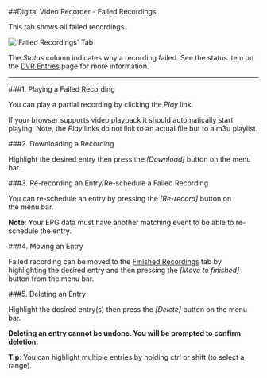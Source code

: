 ##Digital Video Recorder - Failed Recordings

This tab shows all failed recordings.

!['Failed Recordings' Tab](docresources/failedrecordings1.png)

The *Status* column indicates why a recording failed. 
See the status item on the [DVR Entries](class/dvrentry) page for more 
information.

---

###1. Playing a Failed Recording

You can play a partial recording by clicking the *Play* link.

If your browser supports video playback it should automatically start 
playing. Note, the *Play* links do not link to an actual file but to a m3u playlist.

###2. Downloading a Recording

Highlight the desired entry then press the *[Download]* button on the 
menu bar.

###3. Re-recording an Entry/Re-schedule a Failed Recording

You can re-schedule an entry by pressing the *[Re-record]* button on  
the menu bar.

**Note**: Your EPG data must have another matching event to be able to re-schedule 
the entry.

###4. Moving an Entry

Failed recording can be moved to the [Finished Recordings](dvr_finished) 
tab by highlighting the desired entry and then pressing the *[Move to finished]*
button from the menu bar.

###5. Deleting an Entry

Highlight the desired entry(s) then press the *[Delete]* button on the 
menu bar. 

**Deleting an entry cannot be undone. You 
will be prompted to confirm deletion.**

**Tip**: You can highlight multiple entries by holding ctrl or shift 
(to select a range).

